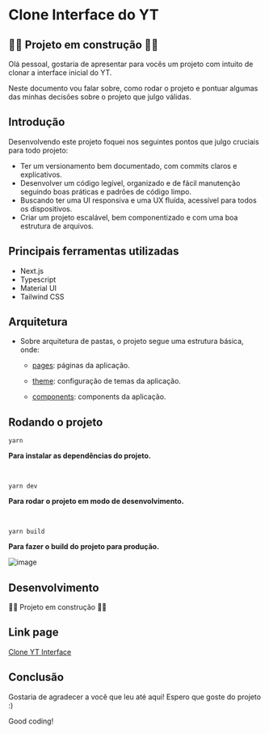 # Clone Interface do YT

## 🚨🚨 Projeto em construção 🚨🚨

Olá pessoal, gostaria de apresentar para vocês um projeto com intuito de clonar a interface inicial do YT.

Neste documento vou falar sobre, como rodar o projeto e pontuar algumas das minhas decisões sobre o projeto que julgo válidas.

## Introdução

Desenvolvendo este projeto foquei nos seguintes pontos que julgo cruciais para todo projeto:

- Ter um versionamento bem documentado, com commits claros e explicativos.
- Desenvolver um código legível, organizado e de fácil manutenção seguindo boas práticas e padrões de código limpo.
- Buscando ter uma UI responsiva e uma UX fluída, acessível para todos os dispositivos.
- Criar um projeto escalável, bem componentizado e com uma boa estrutura de arquivos.

## Principais ferramentas utilizadas

- Next.js
- Typescript
- Material UI
- Tailwind CSS

## Arquitetura

- Sobre arquitetura de pastas, o projeto segue uma estrutura básica, onde:

  - [pages](https://github.com/samuelrms/Clone-YouTube-Interface/tree/main/src/pages): páginas da aplicação.

  - [theme](https://github.com/samuelrms/Clone-YouTube-Interface/tree/main/src/theme): configuração de temas da aplicação.
    
  - [components](https://github.com/samuelrms/Clone-YouTube-Interface/tree/main/src/components): components da aplicação.

## Rodando o projeto

```
yarn
```

**Para instalar as dependências do projeto.**

<br>

```
yarn dev
```

**Para rodar o projeto em modo de desenvolvimento.**

<br>

```
yarn build
```

**Para fazer o build do projeto para produção.**

![image](https://github.com/samuelrms/Clone-YouTube-Interface/assets/92615688/a0970b7c-40f6-4c98-9987-eadb0b5aa3ee)


## Desenvolvimento

🚨🚨 Projeto em construção 🚨🚨

## Link page

[Clone YT Interface](https://youtube-interface-samuelramos-dev.vercel.app/)

## Conclusão

Gostaria de agradecer a você que leu até aqui! Espero que goste do projeto :)

Good coding!
